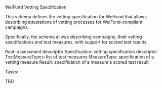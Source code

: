 
WeiFund Vetting Specification

This schema defines the vetting specification for WeiFund that allows describing
attestations of vetting processes for WeiFund-compliant campaigns. 

Specifically, the schema allows describing campaigns, their vetting specifications and test measures, 
with support for scored test results.

Root: assessment descriptor
Specification: vetting specification descriptor
TestMeasureTypes: list of test measures
MeasureType: specification of a vetting measure
Result: specification of a measure's scored test result

Tasks:

TBD

